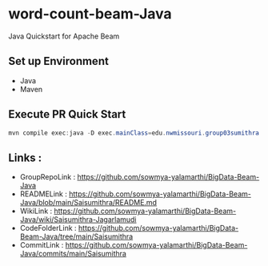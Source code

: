 # word-count-beam-Java

Java Quickstart for Apache Beam

## Set up Environment

- Java
- Maven

## Execute PR Quick Start

```PowerShell
mvn compile exec:java -D exec.mainClass=edu.nwmissouri.group03sumithra.MinimalPageRankSumithra
```

## Links :

* GroupRepoLink : https://github.com/sowmya-yalamarthi/BigData-Beam-Java
* READMELink : https://github.com/sowmya-yalamarthi/BigData-Beam-Java/blob/main/Saisumithra/README.md
* WikiLink : https://github.com/sowmya-yalamarthi/BigData-Beam-Java/wiki/Saisumithra-Jagarlamudi
* CodeFolderLink : https://github.com/sowmya-yalamarthi/BigData-Beam-Java/tree/main/Saisumithra
* CommitLink : https://github.com/sowmya-yalamarthi/BigData-Beam-Java/commits/main/Saisumithra




